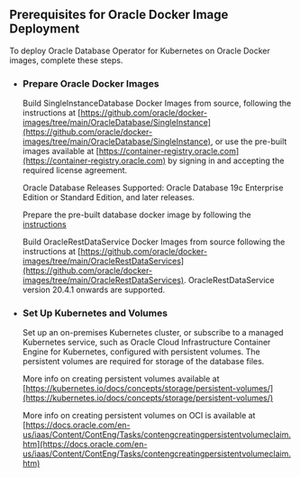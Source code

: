 ## Prerequisites for Oracle Docker Image Deployment
To deploy Oracle Database Operator for Kubernetes on Oracle Docker images, complete these steps. 

* ### Prepare Oracle Docker Images

  Build SingleInstanceDatabase Docker Images from source, following the instructions at [https://github.com/oracle/docker-images/tree/main/OracleDatabase/SingleInstance](https://github.com/oracle/docker-images/tree/main/OracleDatabase/SingleInstance), or
  use the pre-built images available at [https://container-registry.oracle.com](https://container-registry.oracle.com) by signing in and accepting the required license agreement.

  Oracle Database Releases Supported: Oracle Database 19c Enterprise Edition or Standard Edition, and later releases.
  
  Prepare the pre-built database docker image by following the [instructions](https://github.com/oracle/docker-images/blob/main/OracleDatabase/SingleInstance/extensions/prebuiltdb/README.md)

  Build OracleRestDataService Docker Images from source following the instructions at [https://github.com/oracle/docker-images/tree/main/OracleRestDataServices](https://github.com/oracle/docker-images/tree/main/OracleRestDataServices).
  OracleRestDataService version 20.4.1 onwards are supported.

* ### Set Up Kubernetes and Volumes

  Set up an on-premises Kubernetes cluster, or subscribe to a managed Kubernetes service, such as Oracle Cloud Infrastructure Container Engine for Kubernetes, configured with persistent volumes. The persistent volumes are required for storage of the database files.

  More info on creating persistent volumes available at [https://kubernetes.io/docs/concepts/storage/persistent-volumes/](https://kubernetes.io/docs/concepts/storage/persistent-volumes/)

  More info on creating persistent volumes on OCI is available at [https://docs.oracle.com/en-us/iaas/Content/ContEng/Tasks/contengcreatingpersistentvolumeclaim.htm](https://docs.oracle.com/en-us/iaas/Content/ContEng/Tasks/contengcreatingpersistentvolumeclaim.htm)
